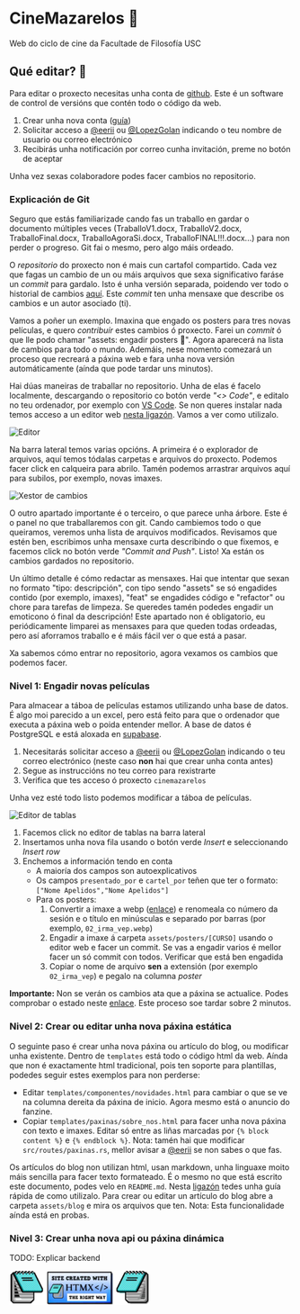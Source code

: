 # CineMazarelos 🍿

Web do ciclo de cine da Facultade de Filosofía USC

## Qué editar? 📝

Para editar o proxecto necesitas unha conta de [github](https://github.com). Este é un software de control de versións que contén todo o código da web.

1. Crear unha nova conta ([guía](https://docs.github.com/es/get-started/quickstart/creating-an-account-on-github#signing-up-for-a-new-personal-account))
2. Solicitar acceso a [@eerii](https://github.com/eerii) ou [@LopezGolan](https://github.com/LopezGolan) indicando o teu nombre de usuario ou correo electrónico
3. Recibirás unha notificación por correo cunha invitación, preme no botón de aceptar

Unha vez sexas colaboradore podes facer cambios no repositorio.

### Explicación de Git

Seguro que estás familiarizade cando fas un traballo en gardar o documento múltiples veces (TraballoV1.docx, TraballoV2.docx, TraballoFinal.docx, TraballoAgoraSi.docx, TraballoFINAL!!!.docx...) para non perder o progreso. Git fai o mesmo, pero algo máis ordeado.

O _repositorio_ do proxecto non é mais cun cartafol compartido. Cada vez que fagas un cambio de un ou máis arquivos que sexa significativo faráse un _commit_ para gardalo. Isto é unha versión separada, poidendo ver todo o historial de cambios [aquí](https://github.com/eerii/cinemazarelos/commits/main/). Este _commit_ ten unha mensaxe que describe os cambios e un autor asociado (ti).

Vamos a poñer un exemplo. Imaxina que engado os posters para tres novas películas, e quero _contribuír_ estes cambios ó proxecto. Farei un _commit_ ó que lle podo chamar "assets: engadir posters 🎨". Agora aparecerá na lista de cambios para todo o mundo. Ademáis, nese momento comezará un proceso que recreará a páxina web e fara unha nova versión automáticamente (aínda que pode tardar uns minutos).

Hai dúas maneiras de traballar no repositorio. Unha de elas é facelo localmente, descargando o repositorio co botón verde _"<> Code"_, e editalo no teu ordenador, por exemplo con [VS Code](https://code.visualstudio.com/). Se non queres instalar nada temos acceso a un editor web [nesta ligazón](https://github.dev/eerii/cinemazarelos). Vamos a ver como utilizalo.

![Editor](https://github.com/eerii/cinemazarelos/assets/22449369/19dffca2-46f2-4f3c-95ee-4e31cbd6bf75)

Na barra lateral temos varias opcións. A primeira é o explorador de arquivos, aquí temos tódalas carpetas e arquivos do proxecto. Podemos facer click en calqueira para abrilo. Tamén podemos arrastrar arquivos aquí para subilos, por exemplo, novas imaxes.

![Xestor de cambios](https://github.com/eerii/cinemazarelos/assets/22449369/382f58b6-4875-4e3b-a462-1a0b778c1cc7)

O outro apartado importante é o terceiro, o que parece unha árbore. Este é o panel no que traballaremos con git. Cando cambiemos todo o que queiramos, veremos unha lista de arquivos modificados. Revisamos que estén ben, escribimos unha mensaxe curta describindo o que fixemos, e facemos click no botón verde _"Commit and Push"_. Listo! Xa están os cambios gardados no repositorio.

Un último detalle é cómo redactar as mensaxes. Hai que intentar que sexan no formato "tipo: descripción", con tipo sendo "assets" se só engadides contido (por exemplo, imaxes), "feat" se engadides código e "refactor" ou chore para tarefas de limpeza. Se queredes tamén podedes engadir un emoticono ó final da descripción! Este apartado non é obligatorio, eu periódicamente limparei as mensaxes para que queden todas ordeadas, pero así aforramos traballo e é máis fácil ver o que está a pasar.

Xa sabemos cómo entrar no repositorio, agora vexamos os cambios que podemos facer.

### Nivel 1: Engadir novas películas

Para almacear a táboa de películas estamos utilizando unha base de datos. É algo moi parecido a un excel, pero está feito para que o ordenador que executa a páxina web o poida entender mellor. A base de datos é PostgreSQL e está aloxada en [supabase](https://supabase.com/). 

1. Necesitarás solicitar acceso a [@eerii](https://github.com/eerii) ou [@LopezGolan](https://github.com/LopezGolan) indicando o teu correo electrónico (neste caso **non** hai que crear unha conta antes)
2. Segue as instruccións no teu correo para rexistrarte
3. Verifica que tes acceso ó proxecto `cinemazarelos`

Unha vez esté todo listo podemos modificar a táboa de películas.

![Editor de tablas](https://github.com/eerii/cinemazarelos/assets/22449369/b79713cb-4edb-4a51-86bd-4a82a255d78e)

1. Facemos click no editor de tablas na barra lateral
2. Insertamos unha nova fila usando o botón verde _Insert_ e seleccionando _Insert row_
3. Enchemos a información tendo en conta
    - A maioría dos campos son autoexplicativos
    - Os campos `presentado_por` e `cartel_por` teñen que ter o formato: `["Nome Apelidos","Nome Apelidos"]`
    - Para os posters:
        1. Convertir a imaxe a webp ([enlace](https://cloudconvert.com/webp-converter)) e renomeala co número da sesión e o título en minúsculas e separado por barras (por exemplo, `02_irma_vep.webp`)
        2. Engadir a imaxe á carpeta `assets/posters/[CURSO]` usando o editor web e facer un commit. Se vas a engadir varios é mellor facer un só commit con todos. Verificar que está ben engadida
        3. Copiar o nome de arquivo **sen** a extensión (por exemplo `02_irma_vep`) e pegalo na columna _poster_

**Importante:** Non se verán os cambios ata que a páxina se actualice. Podes comprobar o estado neste [enlace](https://github.com/eerii/cinemazarelos/actions/workflows/deploy.yaml). Este proceso soe tardar sobre 2 minutos.

### Nivel 2: Crear ou editar unha nova páxina estática

O seguinte paso é crear unha nova páxina ou artículo do blog, ou modificar unha existente. Dentro de `templates` está todo o código html da web. Aínda que non é exactamente html tradicional, pois ten soporte para plantillas, podedes seguir estes exemplos para non perderse:

- Editar `templates/componentes/novidades.html` para cambiar o que se ve na columna dereita da páxina de inicio. Agora mesmo está o anuncio do fanzine.
- Copiar `templates/paxinas/sobre_nos.html` para facer unha nova páxina con texto e imaxes. Editar só entre as liñas marcadas por `{% block content %}` e `{% endblock %}`. Nota: tamén hai que modificar `src/routes/paxinas.rs`, mellor avisar a [@eerii](https://github.com/eerii) se non sabes o que fas.

Os artículos do blog non utilizan html, usan markdown, unha linguaxe moito máis sencilla para facer texto formateado. É o mesmo no que está escrito este documento, podes velo en `README.md`. Nesta [ligazón](https://docs.github.com/es/get-started/writing-on-github/getting-started-with-writing-and-formatting-on-github/basic-writing-and-formatting-syntax) tedes unha guía rápida de como utilizalo. Para crear ou editar un artículo do blog abre a carpeta `assets/blog` e mira os arquivos que ten. Nota: Esta funcionalidade aínda está en probas.

### Nivel 3: Crear unha nova api ou páxina dinámica

TODO: Explicar backend

<a href="https://htmx.org/">
    <img src='assets/created_with.webp' width='250'>
</a>
